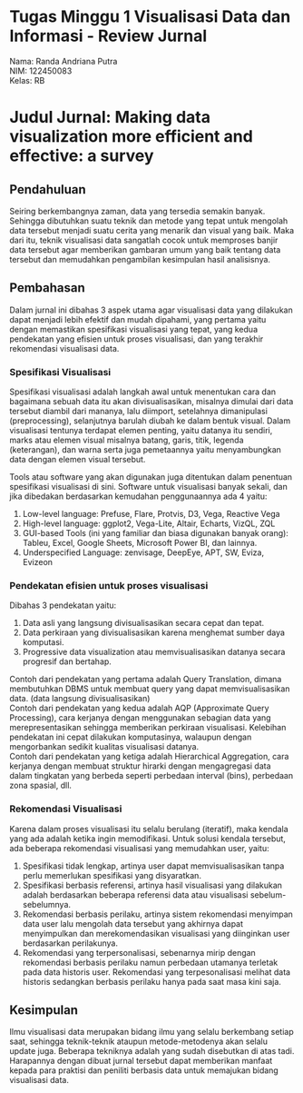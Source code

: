 # Tugas Minggu 1 Visualisasi Data dan Informasi - Review Jurnal
Nama: Randa Andriana Putra\
NIM: 122450083\
Kelas: RB

# Judul Jurnal: Making data visualization more efficient and effective: a survey

## Pendahuluan
Seiring berkembangnya zaman, data yang tersedia semakin banyak. Sehingga dibutuhkan suatu teknik dan metode yang tepat untuk mengolah data tersebut menjadi suatu cerita yang menarik dan visual yang baik. Maka dari itu, teknik visualisasi data sangatlah cocok untuk memproses banjir data tersebut agar memberikan gambaran umum yang baik tentang data tersebut dan memudahkan pengambilan kesimpulan hasil analisisnya.

## Pembahasan
Dalam jurnal ini dibahas 3 aspek utama agar visualisasi data yang dilakukan dapat menjadi lebih efektif dan mudah dipahami, yang pertama yaitu dengan memastikan spesifikasi visualisasi yang tepat, yang kedua pendekatan yang efisien untuk proses visualisasi, dan yang terakhir rekomendasi visualisasi data.
### Spesifikasi Visualisasi
Spesifikasi visualisasi adalah langkah awal untuk menentukan cara dan bagaimana sebuah data itu akan divisualisasikan, misalnya dimulai dari data tersebut diambil dari mananya, lalu diimport, setelahnya dimanipulasi (preprocessing), selanjutnya barulah diubah ke dalam bentuk visual.
Dalam visualisasi tentunya terdapat elemen penting, yaitu datanya itu sendiri, marks atau elemen visual misalnya batang, garis, titik, legenda (keterangan), dan warna serta juga pemetaannya yaitu menyambungkan data dengan elemen visual tersebut.

Tools atau software yang akan digunakan juga ditentukan dalam penentuan spesifikasi visualisasi di sini. Software untuk visualisasi banyak sekali, dan jika dibedakan berdasarkan kemudahan penggunaannya ada 4 yaitu:
1. Low-level language: Prefuse, Flare, Protvis, D3, Vega, Reactive Vega
2. High-level language: ggplot2, Vega-Lite, Altair, Echarts, VizQL, ZQL
3. GUI-based Tools (ini yang familiar dan biasa digunakan banyak orang): Tableu, Excel, Google Sheets, Microsoft Power BI, dan lainnya.
4. Underspecified Language: zenvisage, DeepEye, APT, SW, Eviza, Evizeon

### Pendekatan efisien untuk proses visualisasi
Dibahas 3 pendekatan yaitu:
1. Data asli yang langsung divisualisasikan secara cepat dan tepat.
2. Data perkiraan yang divisualisasikan karena menghemat sumber daya komputasi.
3. Progressive data visualization atau memvisualisasikan datanya secara progresif dan bertahap.

Contoh dari pendekatan yang pertama adalah Query Translation, dimana membutuhkan DBMS untuk membuat query yang dapat memvisualisasikan data. (data langsung divisualisasikan)\
Contoh dari pendekatan yang kedua adalah AQP (Approximate Query Processing), cara kerjanya dengan menggunakan sebagian data yang merepresentasikan sehingga memberikan perkiraan visualisasi. Kelebihan pendekatan ini cepat dilakukan komputasinya, walaupun dengan mengorbankan sedikit kualitas visualisasi datanya.\
Contoh dari pendekatan yang ketiga adalah Hierarchical Aggregation, cara kerjanya dengan membuat struktur hirarki dengan mengagregasi data dalam tingkatan yang berbeda seperti perbedaan interval (bins), perbedaan zona spasial, dll.

### Rekomendasi Visualisasi
Karena dalam proses visualisasi itu selalu berulang (iteratif), maka kendala yang ada adalah ketika ingin memodifikasi. Untuk solusi kendala tersebut, ada beberapa rekomendasi visualisasi yang memudahkan user, yaitu:
1. Spesifikasi tidak lengkap, artinya user dapat memvisualisasikan tanpa perlu memerlukan spesifikasi yang disyaratkan.
2. Spesifikasi berbasis referensi, artinya hasil visualisasi yang dilakukan adalah berdasarkan beberapa referensi data atau visualisasi sebelum-sebelumnya.
3. Rekomendasi berbasis perilaku, artinya sistem rekomendasi menyimpan data user lalu mengolah data tersebut yang akhirnya dapat menyimpulkan dan merekomendasikan visualisasi yang diinginkan user berdasarkan perilakunya.
4. Rekomendasi yang terpersonalisasi, sebenarnya mirip dengan rekomendasi berbasis perilaku namun perbedaan utamanya terletak pada data historis user. Rekomendasi yang terpesonalisasi melihat data historis sedangkan berbasis perilaku hanya pada saat masa kini saja.

## Kesimpulan
Ilmu visualisasi data merupakan bidang ilmu yang selalu berkembang setiap saat, sehingga teknik-teknik ataupun metode-metodenya akan selalu update juga. Beberapa tekniknya adalah yang sudah disebutkan di atas tadi. Harapannya dengan dibuat jurnal tersebut dapat memberikan manfaat kepada para praktisi dan peniliti berbasis data untuk memajukan bidang visualisasi data.
